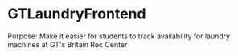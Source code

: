 # GTLaundryFrontend

Purpose: Make it easier for students to track availability for laundry machines at GT's Britain Rec Center